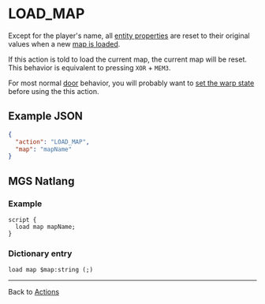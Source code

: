 # LOAD_MAP

Except for the player's name, all [entity properties](../entities/entity_properties) are reset to their original values when a new [map is loaded](../maps/map_loads).

If this action is told to load the current map, the current map will be reset. This behavior is equivalent to pressing `XOR` + `MEM3`.

For most normal [door](../techniques/doors) behavior, you will probably want to [set the warp state](../SET_WARP_STATE) before using the this action.

## Example JSON

```json
{
  "action": "LOAD_MAP",
  "map": "mapName"
}
```

## MGS Natlang

### Example

```mgs
script {
  load map mapName;
}
```

### Dictionary entry

```
load map $map:string (;)
```

---

Back to [Actions](../actions)
